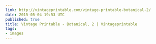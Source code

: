 ```yaml
---
link: http://vintageprintable.com/vintage-printable-botanical-2/
date: 2015-05-04 19:53 UTC
published: true
title: Vintage Printable - Botanical, 2 | Vintageprintable
tags:
- images
---
```




